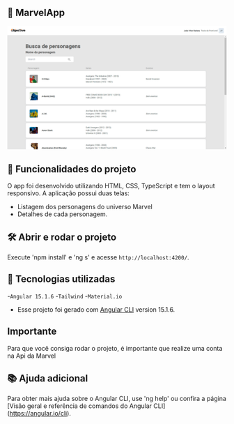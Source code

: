 ## 📁 MarvelApp

![alt text](https://github.com/joaovitorbatista/app-Marvel-obj/blob/master/src/assets/images/marvelDesktop.jpg)

## 🔨 Funcionalidades do projeto

O app foi desenvolvido utilizando HTML, CSS, TypeScript e tem o layout responsivo.
A aplicação possui duas telas:
- Listagem dos personagens do universo Marvel
- Detalhes de cada personagem.

## 🛠️ Abrir e rodar o projeto

Execute 'npm install' e 'ng s' e acesse `http://localhost:4200/`.

## 🔨 Tecnologias utilizadas

-`Angular 15.1.6`
-`Tailwind`
-`Material.io`
- Esse projeto foi gerado com [Angular CLI](https://github.com/angular/angular-cli) version 15.1.6.

## Importante
Para que você consiga rodar o projeto, é importante que realize uma conta na Api da Marvel

## 📚 Ajuda adicional

Para obter mais ajuda sobre o Angular CLI, use 'ng help' ou confira a página [Visão geral e referência de comandos do Angular CLI] (https://angular.io/cli).
